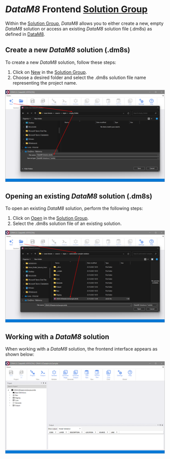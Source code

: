 # _DataM8_ Frontend [Solution Group](../frontend.md#solution-group)

Within the [Solution Group](../frontend.md#solution-group), _DataM8_ allows you to either create a new, empty _DataM8_ solution or access an existing _DataM8_ solution file (.dm8s) as defined in [DataM8](../DataM8.md).

## Create a new _DataM8_ solution (.dm8s)

To create a new _DataM8_ solution, follow these steps:

1. Click on [New](../frontend.md#new) in the [Solution Group](../frontend.md#solution-group).
2. Choose a desired folder and select the .dm8s solution file name representing the project name.

![Create a new DataM8 solution](../../assets/images/create_solution.png)

## Opening an existing _DataM8_ solution (.dm8s)

To open an existing _DataM8_ solution, perform the following steps:

1. Click on [Open](../frontend.md#open) in the [Solution Group](../frontend.md#solution-group).
2. Select the .dm8s solution file of an existing solution.

![Open a DataM8 solution](../../assets/images/open_solution.png)

## Working with a _DataM8_ solution

When working with a _DataM8_ solution, the frontend interface appears as shown below:

![Working with a DataM8 solution](../../assets/images/frontend_opened_solution.png)
